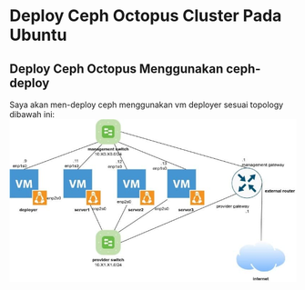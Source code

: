# Deploy Ceph Octopus Cluster Pada Ubuntu
## Deploy Ceph Octopus Menggunakan ceph-deploy
Saya akan men-deploy ceph menggunakan vm deployer sesuai topology dibawah ini:
![](https://github.com/jhodysetiawansekardono/ceph-cluster-octpus/blob/c7b5242bd29d78fee52510cc7e58686553e65d35/resources/topology.jpg)

